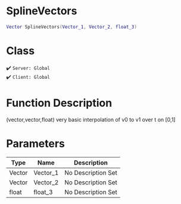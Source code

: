 # SplineVectors
```lua
Vector SplineVectors(Vector_1, Vector_2, float_3)
```
# Class
✔️ `Server: Global`  
✔️ `Client: Global`  

# Function Description
(vector,vector,float) very basic interpolation of v0 to v1 over t on [0,1]
# Parameters
Type|Name|Description
--|--|--
Vector|Vector_1|No Description Set
Vector|Vector_2|No Description Set
float|float_3|No Description Set
